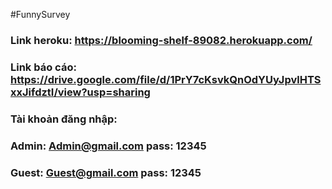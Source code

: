 #FunnySurvey

### Link heroku: https://blooming-shelf-89082.herokuapp.com/
### Link báo cáo: https://drive.google.com/file/d/1PrY7cKsvkQnOdYUyJpvlHTSxxJifdztI/view?usp=sharing
### Tài khoản đăng nhập:
###   Admin: Admin@gmail.com pass: 12345
###   Guest: Guest@gmail.com pass: 12345
